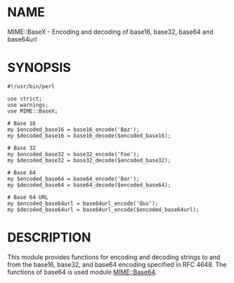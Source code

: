 # NAME

MIME::BaseX - Encoding and decoding of base16, base32, base64 and base64url

# SYNOPSIS

    #!/usr/bin/perl
    
    use strict;
    use warnings;
    use MIME::BaseX;
    
    # Base 16
    my $encoded_base16 = base16_encode('Baz');
    my $decoded_base16 = base16_decode($encoded_base16);     
    
    # Base 32
    my $encoded_base32 = base32_encode('Foo');
    my $decoded_base32 = base32_decode($encoded_base32);
    
    # Base 64
    my $encoded_base64 = base64_encode('Bar');
    my $decoded_base64 = base64_decode($encoded_base64);
    
    # Base 64 URL
    my $encoded_base64url = base64url_encode('Qux');
    my $decoded_base64url = base64url_encode($encoded_base64url);
    
# DESCRIPTION

This module provides functions for encoding and decoding strings to and from the base16, base32, and base64 encoding specified in RFC 4648.
The functions of base64 is used module [MIME::Base64](https://metacpan.org/pod/MIME::Base64).



